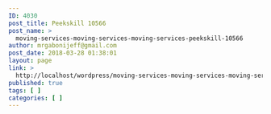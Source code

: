 ```yaml
---
ID: 4030
post_title: Peekskill 10566
post_name: >
  moving-services-moving-services-moving-services-peekskill-10566
author: mrgabonijeff@gmail.com
post_date: 2018-03-28 01:38:01
layout: page
link: >
  http://localhost/wordpress/moving-services-moving-services-moving-services-peekskill-10566/
published: true
tags: [ ]
categories: [ ]
---
```

